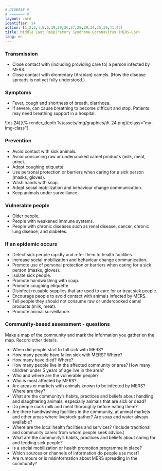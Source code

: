 ```yaml
---
# DISEASE #
# ======= #
layout: card
identifier: 24
action: [1,2,3,4,5,6,19,20,26,27,28,29,34,35,39,41,43]
title: Middle East Respiratory Syndrome Coronavirus (MERS-CoV)
lang: en
---
```


### Transmission

- Close contact with (including providing care to) a person infected by MERS.
- Close contact with dromedary (Arabian) camels. (How the disease spreads is not yet fully understood.)

### Symptoms

- Fever, cough and shortness of breath, diarrhoea.
- If severe, can cause breathing to become difficult and stop. Patients may need breathing support in a hospital.

![dt-24]({% render_depth %}assets/img/graphics/dt-24.png){:class="my-img-class"}

### Prevention

- Avoid contact with sick animals.
- Avoid consuming raw or undercooked camel products (milk, meat, urine).
- Adopt coughing etiquette.
- Use personal protection or barriers when caring for a sick person (masks, gloves).
- Wash hands with soap.
- Adopt social mobilization and behaviour change communication.
- Keep animals under surveillance.

### Vulnerable people

- Older people.
- People with weakened immune systems.
- People with chronic diseases such as renal disease, cancer, chronic lung disease, and diabetes.

### If an epidemic occurs

- Detect sick people rapidly and refer them to health facilities.
- Increase social mobilization and behaviour change communication.
- Promote use of personal protection or barriers when caring for a sick person (masks, gloves).
- Isolate sick people.
- Promote handwashing with soap.
- Promote coughing etiquette.
- Disinfect reusable supplies that are used to care for or treat sick people.
- Encourage people to avoid contact with animals infected by MERS.
- Tell people they should not consume raw or undercooked camel products (milk, meat).
- Promote animal surveillance.

### Community-based assessment - questions

Make a map of the community and mark the information you gather on the map. Record other details.
- When did people start to fall sick with MERS?
- How many people have fallen sick with MERS? Where?
- How many have died? Where?
- How many people live in the affected community or area? How many children under 5 years of age live in the area?
- Who and where are the vulnerable people?
- Who is most affected by MERS?
-	Are areas or markets with animals known to be infected by MERS? Where are they?
- What are the community’s habits, practices and beliefs about handling and slaughtering animals, especially animals that are sick or dead?
- Do people cook milk and meat thoroughly before eating them?
- Are there handwashing facilities in the community, at animal markets and other areas where livestock gather? Are soap and water always available?
-	Where are the local health facilities and services? (Include traditional and community carers from whom people seek advice.)
- What are the community’s habits, practices and beliefs about caring for and feeding sick people?
- Is a social mobilization or health promotion programme in place?
- Which sources or channels of information do people use most?
- Are rumours or is misinformation about MERS spreading in the community?
